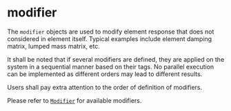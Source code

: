 # modifier

The `modifier` objects are used to modify element response that does not considered in element itself. Typical examples include element damping matrix, lumped mass matrix, etc.

It shall be noted that if several modifiers are defined, they are applied on the system in a sequential manner based on their tags. No parallel execution can be implemented as different orders may lead to different results.

Users shall pay extra attention to the order of definition of modifiers.

Please refer to [`Modifier`](../../Library/Element/Modifier/Modifier.md) for available modifiers.
